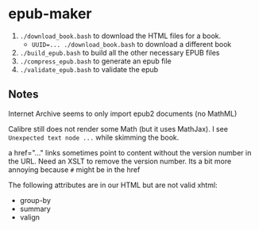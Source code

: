 # epub-maker

1. `./download_book.bash` to download the HTML files for a book. 
    - `UUID=... ./download_book.bash` to download a different book
1. `./build_epub.bash` to build all the other necessary EPUB files
1. `./compress_epub.bash` to generate an epub file
1. `./validate_epub.bash` to validate the epub



## Notes

Internet Archive seems to only import epub2 documents (no MathML)

Calibre still does not render some Math (but it uses MathJax). I see `Unexpected text node ...` while skimming the book.

a href="..." links sometimes point to content without the version number in the URL. Need an XSLT to remove the version number. Its a bit more annoying because `#` might be in the href

The following attributes are in our HTML but are not valid xhtml:

- group-by
- summary
- valign

